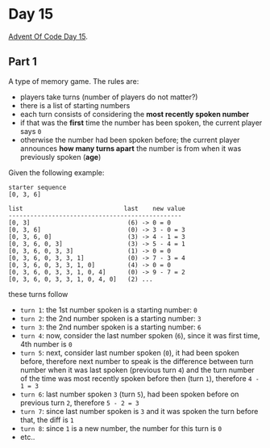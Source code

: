 # Day 15

[Advent Of Code Day 15](https://adventofcode.com/2020/day/15).

## Part 1

A type of memory game. The rules are:

* players take turns (number of players do not matter?)
* there is a list of starting numbers
* each turn consists of considering the **most recently spoken number**
* if that was the **first** time the number has been spoken, the current player says `0`
* otherwise the number had been spoken before; the current player announces **how many turns apart** the number is from when it was previously spoken (**age**)

Given the following example:

```
starter sequence
[0, 3, 6]

list                            last    new value
------------------------------------------------
[0, 3]                           (6) -> 0 = 0
[0, 3, 6]                        (0) -> 3 - 0 = 3
[0, 3, 6, 0]                     (3) -> 4 - 1 = 3
[0, 3, 6, 0, 3]                  (3) -> 5 - 4 = 1
[0, 3, 6, 0, 3, 3]               (1) -> 0 = 0
[0, 3, 6, 0, 3, 3, 1]            (0) -> 7 - 3 = 4
[0, 3, 6, 0, 3, 3, 1, 0]         (4) -> 0 = 0
[0, 3, 6, 0, 3, 3, 1, 0, 4]      (0) -> 9 - 7 = 2
[0, 3, 6, 0, 3, 3, 1, 0, 4, 0]   (2) ...
```

these turns follow

* `turn 1`: the 1st number spoken is a starting number: `0`
* `turn 2`: the 2nd number spoken is a starting number: `3`
* `turn 3`: the 2nd number spoken is a starting number: `6`
* `turn 4`: now, consider the last number spoken (`6`), since it was first time, 4th number is `0`
* `turn 5`: next, consider last number spoken (`0`), it had been spoken before, therefore next number to speak is the difference between turn number when it was last spoken (previous turn `4`) and the turn number of the time was most recently spoken before then (turn `1`), therefore `4 - 1 = 3`
* `turn 6`: last number spoken `3` (turn `5`), had been spoken before on previous turn `2`, therefore `5 - 2 = 3`
* `turn 7`: since last number spoken is `3` and it was spoken the turn before that, the diff is `1`
* `turn 8`: since `1` is a new number, the number for this turn is `0`
* etc..
